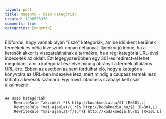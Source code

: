 ```yaml
---
layout: post
title: Magento - úszó kategóriák
created: 1296555970
comments: true
categories: [magento]
---
```

Előfordul, hogy vannak olyan "úszó" kategóriák, amibe időnként kerülnek termékek és néha kiveszünk onnan néhányat. Ilyenkor jó lenne, ha a keresők akkor is visszatalálnának a termékre, ha a régi kategória URL-ével indexelték az oldalt. Ezt legegyszerűbben egy 301-es redirect-el lehet megoldani, ami a kategóriát észlelve mindig átirányít a termék általános URL-ére. Ebben az esetben az sem fordulhat elő, hogy a kategória könyvtára az URL-ben indexelve lesz, mert mindig a csupasz termék lesz látható a keresők számára. Egy rövid .htaccess szabályt kell csak alkalmazni:

<code>
## Úszó kategóriák
    RewriteRule ^akciok/(.*)$ http://kodakmedia.hu/$1 [R=301,L]
    RewriteRule ^mai-ajanlat/(.*)$ http://kodakmedia.hu/$1 [R=301,L]
    RewriteRule ^mai-ajanlat-f/(.*)$ http://kodakmedia.hu/$1 [R=301,L]
</code>
